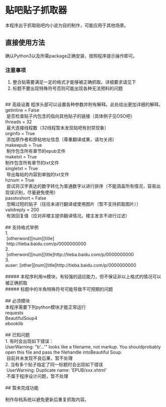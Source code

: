 # 贴吧贴子抓取器

本程序出于抓取贴吧内小说为目的制作，可能应用于其他场景。

## 直接使用方法
确认Python3以及所需package正确安装，按照程序提示操作即可。
### 注意事项
1. 整合贴需要满足一定的格式才能够被正确抓取。详细要求请见下<br>
2. 标题不要出现特殊符号否则可能出现各种无法预料的问题<br>
<br>
## 高级设置
程序头部可以设置各种参数并附有解释。此处给出更加详细的解释。<br>
 getinline = False<br>
  是否检查贴子内包含的指向其他贴子的链接（具体例子见OSO吧）<br>
 threads = 32<br>
  最大连接线程数（32线程暂未发现贴吧有封禁现象）<br>
 orginfo = True<br>
  添加原作者和原帖地址信息（尊重翻译成果，请勿关闭）<br>
 makeepub = True<br>
  制作包含所有章节的epub文件<br>
 maketxt = True<br>
  制作包含所有章节的txt文件<br>
 singletxt = True<br>
  导出每帖的内容到单独的txt文件<br>
 hznum = True<br>
  尝试将汉字表达的数字转化为普通数字以进行排序（不能涵盖所有情况，容易出现误识别，尽量避免使用）<br>
 passtoshort = False<br>
  忽略过短的贴子（往往未进行翻译或使用图片（暂不支持抓取图片））<br>
 validreply = 200<br>
  有效回复值（应对非楼主提供翻译情况。楼主发言不进行过滤）<br>
<br>
## 支持格式举例<br>
1. <br>
  [otherword][num][title]<br>
  http://tieba.baidu.com/p/0000000000<br>
2. <br>
  [otherword][num][title]http://tieba.baidu.com/p/0000000000<br>
3. <br>
  auser: [other][num][title]http://tieba.baidu.com/p/0000000000<br>
  <br>
##### 本程序利用re模块，有较强的适应能力，但不保证非以上格式的情况可以被正确抓取<br>
##### 标题中的半角特殊符号可能导致不可预期的问题<br>
<br>
## 必须模块<br>
本程序需要下列python模块才能正常运行<br>
requests<br>
BeautifulSoup4<br>
ebooklib<br>
<br>
## 已知问题<br>
1. 有时会出现如下错误：<br>
  UserWarning: "b'...'" looks like a filename, not markup. You shouldprobably open this file and pass the filehandle intoBeautiful Soup.<br>
  目前并未发现不良后果，暂不处理<br>
2. 当有多个贴子指定了同一标题时会出现如下错误<br>
  UserWarning: Duplicate name: 'EPUB/xxx.xhtml'<br>
  不属于程序设计问题，暂不处理<br>
  <br>
## 暂未完成功能<br>
<br>
制作存档系统以避免更新后重复抓取内容。<br>
